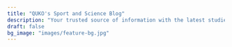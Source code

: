 ```yaml
---
title: "QUKO's Sport and Science Blog"
description: "Your trusted source of information with the latest studies and discoveries in your sport"
draft: false
bg_image: "images/feature-bg.jpg"
---
```

